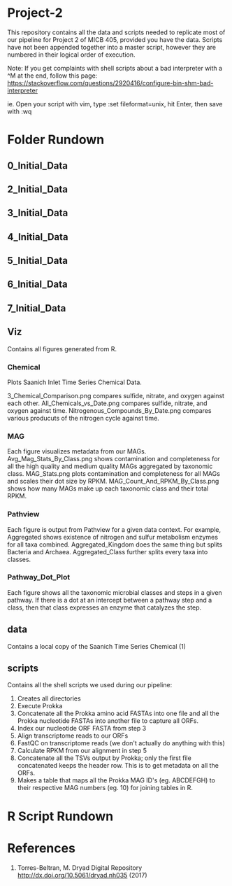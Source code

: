 # Project-2
This repository contains all the data and scripts needed to replicate most of our pipeline for Project 2 of MICB 405, provided you have the data. Scripts have not been appended together into a master script, however they are numbered in their logical order of execution. 

Note: If you get complaints with shell scripts about a bad interpreter with a ^M at the end, follow this page: https://stackoverflow.com/questions/2920416/configure-bin-shm-bad-interpreter

ie. Open your script with vim, type :set fileformat=unix, hit Enter, then save with :wq

# Folder Rundown
## 0_Initial_Data

## 2_Initial_Data

## 3_Initial_Data

## 4_Initial_Data

## 5_Initial_Data

## 6_Initial_Data

## 7_Initial_Data

## Viz
Contains all figures generated from R.

### Chemical
Plots Saanich Inlet Time Series Chemical Data.

3_Chemical_Comparison.png compares sulfide, nitrate, and oxygen against each other.
All_Chemicals_vs_Date.png compares sulfide, nitrate, and oxygen against time.
Nitrogenous_Compounds_By_Date.png compares various producuts of the nitrogen cycle against time.

### MAG
Each figure visualizes metadata from our MAGs. Avg_Mag_Stats_By_Class.png shows contamination and completeness for all the high quality and medium quality MAGs aggregated by taxonomic class. MAG_Stats.png plots contamination and completeness for all MAGs and scales their dot size by RPKM. MAG_Count_And_RPKM_By_Class.png shows how many MAGs make up each taxonomic class and their total RPKM.

### Pathview
Each figure is output from Pathview for a given data context. For example, Aggregated shows existence of nitrogen and sulfur metabolism enzymes for all taxa combined. Aggregated_Kingdom does the same thing but splits Bacteria and Archaea. Aggregated_Class further splits every taxa into classes.

### Pathway_Dot_Plot
Each figure shows all the taxonomic microbial classes and steps in a given pathway. If there is a dot at an intercept between a pathway step and a class, then that class expresses an enzyme that catalyzes the step.

## data
Contains a local copy of the Saanich Time Series Chemical (1)

## scripts
Contains all the shell scripts we used during our pipeline:
1) Creates all directories
2) Execute Prokka
3) Concatenate all the Prokka amino acid FASTAs into one file and all the Prokka nucleotide FASTAs into another file to capture all ORFs.
4) Index our nucleotide ORF FASTA from step 3
5) Align transcriptome reads to our ORFs
6) FastQC on transcriptome reads (we don't actually do anything with this)
7) Calculate RPKM from our alignment in step 5
8) Concatenate all the TSVs output by Prokka; only the first file concatenated keeps the header row. This is to get metadata on all the ORFs.
9) Makes a table that maps all the Prokka MAG ID's (eg. ABCDEFGH) to their respective MAG numbers (eg. 10) for joining tables in R.

# R Script Rundown

# References
1. Torres-Beltran, M. Dryad Digital Repository http://dx.doi.org/10.5061/dryad.nh035 (2017)
